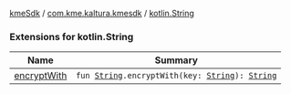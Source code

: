 [kmeSdk](../../index.md) / [com.kme.kaltura.kmesdk](../index.md) / [kotlin.String](./index.md)

### Extensions for kotlin.String

| Name | Summary |
|---|---|
| [encryptWith](encrypt-with.md) | `fun `[`String`](https://kotlinlang.org/api/latest/jvm/stdlib/kotlin/-string/index.html)`.encryptWith(key: `[`String`](https://kotlinlang.org/api/latest/jvm/stdlib/kotlin/-string/index.html)`): `[`String`](https://kotlinlang.org/api/latest/jvm/stdlib/kotlin/-string/index.html) |
